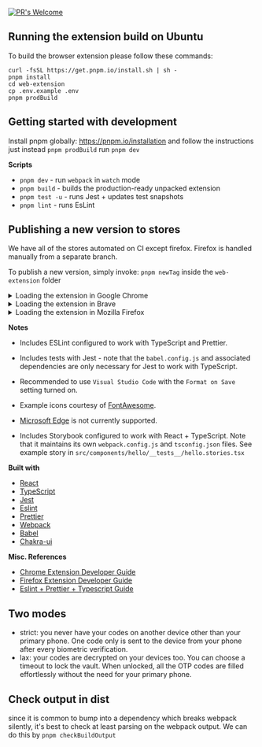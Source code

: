 [![PR's Welcome](https://img.shields.io/badge/PRs-welcome-brightgreen.svg?style=flat)](http://makeapullrequest.com)

## Running the extension build on Ubuntu

To build the browser extension please follow these commands:

```
curl -fsSL https://get.pnpm.io/install.sh | sh -
pnpm install
cd web-extension
cp .env.example .env
pnpm prodBuild
```

## Getting started with development

Install pnpm globally: https://pnpm.io/installation
and follow the instructions just instead `pnpm prodBuild` run `pnpm dev`

**Scripts**

- `pnpm dev` - run `webpack` in `watch` mode
- `pnpm build` - builds the production-ready unpacked extension
- `pnpm test -u` - runs Jest + updates test snapshots
- `pnpm lint` - runs EsLint

## Publishing a new version to stores

We have all of the stores automated on CI except firefox. Firefox is handled manually from a separate branch.

To publish a new version, simply invoke: `pnpm newTag` inside the `web-extension` folder

<details>
  <summary>Loading the extension in Google Chrome</summary>

In [Google Chrome](https://www.google.com/chrome/), open up [chrome://extensions](chrome://extensions) in a new tab. Make sure the `Developer Mode` checkbox in the upper-right corner is turned on. Click `Load unpacked` and select the `dist` directory in this repository - your extension should now be loaded.

![Installed Extension in Google Chrome](https://i.imgur.com/ORuHbDR.png 'Installed Extension in Google Chrome')

</details>

<details>
  <summary>Loading the extension in Brave</summary>

In [Brave](https://brave.com/), open up [brave://extensions](brave://extensions) in a new tab. Make sure the `Developer Mode` checkbox in the upper-right corner is turned on. Click `Load unpacked` and select the `dist` directory in this repository - your extension should now be loaded.

![Installed Extension in Brave](https://i.imgur.com/z8lW02m.png 'Installed Extension in Brave')

</details>

<details>
  <summary>Loading the extension in Mozilla Firefox</summary>

In [Mozilla Firefox](https://www.mozilla.org/en-US/firefox/new/), open up the [about:debugging](about:debugging) page in a new tab. Click the `Load Temporary Add-on...` button and select the `manfiest.json` from the `dist` directory in this repository - your extension should now be loaded.

![Installed Extension in Mozilla Firefox](https://i.imgur.com/gO2Lrb5.png 'Installed Extension in Mozilla Firefox')

</details>

**Notes**

- Includes ESLint configured to work with TypeScript and Prettier.

- Includes tests with Jest - note that the `babel.config.js` and associated dependencies are only necessary for Jest to work with TypeScript.

- Recommended to use `Visual Studio Code` with the `Format on Save` setting turned on.

- Example icons courtesy of [FontAwesome](https://fontawesome.com).

- [Microsoft Edge]() is not currently supported.

- Includes Storybook configured to work with React + TypeScript. Note that it maintains its own `webpack.config.js` and `tsconfig.json` files. See example story in `src/components/hello/__tests__/hello.stories.tsx`

**Built with**

- [React](https://reactjs.org)
- [TypeScript](https://www.typescriptlang.org/)
- [Jest](https://jestjs.io)
- [Eslint](https://eslint.org/)
- [Prettier](https://prettier.io/)
- [Webpack](https://webpack.js.org/)
- [Babel](https://babeljs.io/)
- [Chakra-ui](https://chakra-ui.com/)

**Misc. References**

- [Chrome Extension Developer Guide](https://developer.chrome.com/extensions/devguide)
- [Firefox Extension Developer Guide](https://developer.mozilla.org/en-US/docs/Mozilla/Add-ons/WebExtensions/Your_first_WebExtension)
- [Eslint + Prettier + Typescript Guide](https://dev.to/robertcoopercode/using-eslint-and-prettier-in-a-typescript-project-53jb)

## Two modes

- strict: you never have your codes on another device other than your primary phone. One code only is sent to the device from your phone after every biometric verification.
- lax: your codes are decrypted on your devices too. You can choose a timeout to lock the vault. When unlocked, all the OTP codes are filled effortlessly without the need for your primary phone.

## Check output in dist

since it is common to bump into a dependency which breaks webpack silently, it's best to check at least parsing on the webpack output. We can do this by `pnpm checkBuildOutput`
